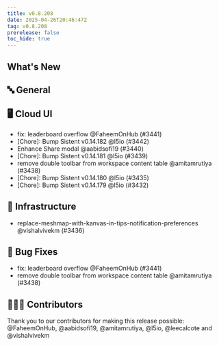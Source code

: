 ```yaml
---
title: v0.8.208
date: 2025-04-26T20:46:47Z
tag: v0.8.208
prerelease: false
toc_hide: true
---
```


## What's New
## 🔤 General
## 🖥 Cloud UI

- fix: leaderboard overflow @FaheemOnHub (#3441)
- [Chore]: Bump Sistent v0.14.182 @l5io (#3442)
- Enhance Share modal @aabidsofi19 (#3440)
- [Chore]: Bump Sistent v0.14.181 @l5io (#3439)
- remove double toolbar from workspace content table @amitamrutiya (#3438)
- [Chore]: Bump Sistent v0.14.180 @l5io (#3435)
- [Chore]: Bump Sistent v0.14.179 @l5io (#3432)

## 🦴 Infrastructure

- replace-meshmap-with-kanvas-in-tips-notification-preferences @vishalvivekm (#3436)

## 🐛 Bug Fixes

- fix: leaderboard overflow @FaheemOnHub (#3441)
- remove double toolbar from workspace content table @amitamrutiya (#3438)

## 👨🏽‍💻 Contributors

Thank you to our contributors for making this release possible:
@FaheemOnHub, @aabidsofi19, @amitamrutiya, @l5io, @leecalcote and @vishalvivekm


